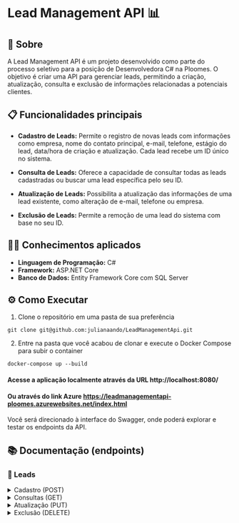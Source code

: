 # Lead Management API 📊

## :dart: Sobre

A Lead Management API é um projeto desenvolvido como parte do processo seletivo para a posição de Desenvolvedora C# na Ploomes. O objetivo é criar uma API para gerenciar leads, permitindo a criação, atualização, consulta e exclusão de informações relacionadas a potenciais clientes.

## :clipboard: Funcionalidades principais

- **Cadastro de Leads:** Permite o registro de novas leads com informações como empresa, nome do contato principal, e-mail, telefone, estágio do lead, data/hora de criação e atualização. Cada lead recebe um ID único no sistema.

- **Consulta de Leads:** Oferece a capacidade de consultar todas as leads cadastradas ou buscar uma lead específica pelo seu ID.

- **Atualização de Leads:** Possibilita a atualização das informações de uma lead existente, como alteração de e-mail, telefone ou empresa.

- **Exclusão de Leads:** Permite a remoção de uma lead do sistema com base no seu ID.

## :woman_technologist: Conhecimentos aplicados

- **Linguagem de Programação:** C#
- **Framework:** ASP.NET Core
- **Banco de Dados:** Entity Framework Core com SQL Server
  
## ⚙️ Como Executar

1. Clone o repositório em uma pasta de sua preferência
```
git clone git@github.com:julianaando/LeadManagementApi.git
```

2. Entre na pasta que você acabou de clonar e execute o Docker Compose para subir o container
```
docker-compose up --build
```
#### Acesse a aplicação localmente através da URL http://localhost:8080/

#### Ou através do link Azure https://leadmanagementapi-ploomes.azurewebsites.net/index.html
Você será direcionado à interface do Swagger, onde poderá explorar e testar os endpoints da API.

## 📚 Documentação (endpoints)

### :pencil: Leads

<details>
<summary> Cadastro (POST) </summary>
  <br>

| Método | Funcionalidade | URL |
|---|---|---|
| `POST` | Realiza o cadastro de uma nova lead | `http://localhost:8080/leads`

<details>
  <summary> A estrutura do corpo da requisição deve seguir o padrão abaixo: </summary>

  ```json
  {
    "CompanyName": "String",
    "PrimaryContactName": "String",
    "PrimaryContactEmail": "String",
    "PrimaryContactPhone": "String"
  }
  ```
</details>

<details>
  <summary> Um exemplo de resposta bem-sucedida com <code>status 201</code> é: </summary>
  
  ```json
  {
    "Id": 1,
    "CompanyName": "ABC Corp",
    "PrimaryContactName": "João Silva",
    "PrimaryContactEmail": "joao@example.com",
    "PrimaryContactPhone": "+55 11 1234-5678",
    "LeadStage": "CREATED",
    "CreatedAt":  "20-02-2024 18:56:33",
    "UpdatedAt":  "20-02-2024 18:56:33"
}
```
</details>

:x:  A requisição irá falhar se algum dos atributos não for preenchido corretamente ou estiver ausente. O endpoint retornará um erro <code>400</code><br>

</details>

<details>
<summary> Consultas (GET) </summary>
  <br>
  
| Método | Funcionalidade | URL |
|---|---|---|
| `GET` | Consulta todas as leads cadastradas | `http://localhost:8080/leads`

<details>
 <summary>  Um exemplo de resposta bem-sucedida com <code>status 200</code> é: </summary>
 
```json
[
  {
    "Id": 1,
    "CompanyName": "ABC Corp",
    "PrimaryContactName": "João Silva",
    "PrimaryContactEmail": "joao@example.com",
    "PrimaryContactPhone": "+55 11 1234-5678",
    "LeadStage": "CREATED",
    "CreatedAt": "20-02-2024 18:56:33",
    "UpdatedAt": "20-02-2024 18:56:33"
  },
  // Outras leads...
]
```
</details>
<br>

| Método | Funcionalidade | URL |
|---|---|---|
| `GET` | Realiza a consulta de uma lead pelo seu ID | `http://localhost:8080/leads/{id}`
<details>
  
  <summary>  Um exemplo de resposta bem-sucedida com <code>status 200</code> é: </summary>
  
  ```
  {
    "Id": 1,
    "CompanyName": "ABC Corp",
    "PrimaryContactEmail": "joao@example.com",
    "PrimaryContactPhone": "+55 11 1234-5678",
    "PrimaryContactName": "João Silva",
    "LeadStage": "PROSPECTING",
    "CreatedAt": "20-02-2024 18:56:33",
    "UpdatedAt": "20-02-2024 18:56:33"
  }
```
</details>
</details>

<details>
  <summary> Atualização (PUT) </summary>
    <br>

  | Método | Funcionalidade | URL |
  |---|---|---|
  | `PUT` | Atualiza as informações de uma lead existente | `http://localhost:8080/leads/{id}`
  
  <details>
    
  > :warning: &nbsp; _Todos os atributos devem ser fornecidos, mesmo que não haja alteração_

  <summary> A estrutura do body da requisição deve seguir o padrão do exemplo abaixo: </summary>
  
    {
      "CompanyName": "Novo Nome da Lead",
      "PrimaryContactEmail": "novo@example.com",
      "PrimaryContactPhone": "+55 11 9876-5432",
      "PrimaryContactName": "Novo Nome da Lead",
      "LeadStage": "PROSPECTING"
    }
  
  </details>
  
  <details>
    <summary>  Um exemplo de resposta bem-sucedida com <code>status 200</code> é: </summary>
  
    {
      "Id": 1,
      "CompanyName": "Novo Nome da Lead",
      "PrimaryContactEmail": "novo@example.com",
      "PrimaryContactPhone": "+55 11 9876-5432",
      "PrimaryContactName": "Novo Nome da Lead",
      "LeadStage": "PROSPECTING",
      "CreatedAt": "20-02-2024 18:56:33",
      "UpdatedAt": "22-02-2024 09:34:12"
    }
  </details>

  :x:&nbsp;&nbsp; A requisição irá falhar se algum dos atributos não for preenchido corretamente ou estiver ausente.<br> 
  O endpoint retornará um erro <code>400</code> com uma mensagem referente. Exemplo: <code>{ "Lead with id {id} not found" }</code>
  
  > :warning: &nbsp; _O campo `leadStage` deve ser um dos seguintes valores: "INITIAL", "CREATED", "PROSPECTING", "QUALIFICATION", "PROPOSAL", "NEGOTIATION", "CLOSED"._
  <br>
</details>

<details>
  <summary> Exclusão (DELETE) </summary>
    <br>
  
  | Método | Funcionalidade | URL |
  |---|---|---|
  | `DELETE` | Remove uma lead existente | `http://localhost:8080/leads/{id}`
  
  -&nbsp;&nbsp;&nbsp;Para deletar uma lead, especifique o `id` desejado na URL, conforme mostrado acima. Não é necessário incluir um corpo de requisição, pois a ação de exclusão é baseada no `id` fornecido.

 - Uma exclusão bem sucedida retornará um <code>status 204</code> sem conteúdo <code>No Content</code>

- O endpoint retornará um erro <code>400</code> com uma mensagem referente. Exemplo: <code>{ "Lead {id} not found" }</code>
 </details>

